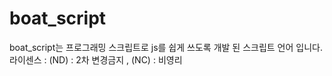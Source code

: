 # boat_script
boat_script는 프로그래밍 스크립트로 js를 쉽게 쓰도록 개발 된 스크립트 언어 입니다.
라이센스 : (ND) : 2차 변경금지 , (NC) : 비영리



